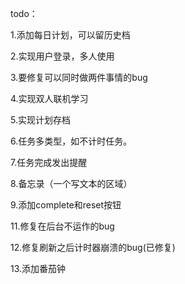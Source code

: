 todo：

1.添加每日计划，可以留历史档

2.实现用户登录，多人使用

3.要修复可以同时做两件事情的bug

4.实现双人联机学习

5.实现计划存档

6.任务多类型，如不计时任务。

7.任务完成发出提醒

8.备忘录（一个写文本的区域）

9.添加complete和reset按钮

11.修复在后台不运作的bug

12.修复刷新之后计时器崩溃的bug(已修复)

13.添加番茄钟